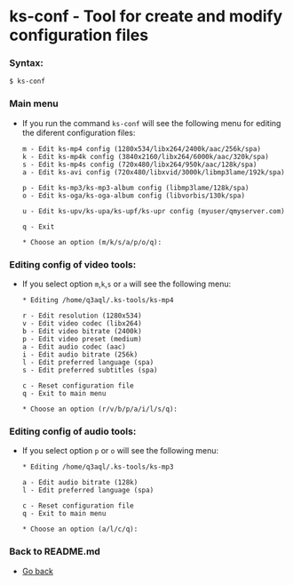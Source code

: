 ks-conf - Tool for create and modify configuration files
========================================================

### Syntax:

```shell
$ ks-conf
```

### Main menu

  * If you run the command `ks-conf` will see the following menu for editing the diferent configuration files:

    ```shell
    m - Edit ks-mp4 config (1280x534/libx264/2400k/aac/256k/spa)
    k - Edit ks-mp4k config (3840x2160/libx264/6000k/aac/320k/spa)
    s - Edit ks-mp4s config (720x480/libx264/950k/aac/128k/spa)
    a - Edit ks-avi config (720x480/libxvid/3000k/libmp3lame/192k/spa)
    
    p - Edit ks-mp3/ks-mp3-album config (libmp3lame/128k/spa)
    o - Edit ks-oga/ks-oga-album config (libvorbis/130k/spa)
    
    u - Edit ks-upv/ks-upa/ks-upf/ks-upr config (myuser/qmyserver.com)
    
    q - Exit
    
    * Choose an option (m/k/s/a/p/o/q): 
    ````

### Editing config of video tools:

  * If you select option `m`,`k`,`s` or `a` will see the following menu:
  
    ```shell
    * Editing /home/q3aql/.ks-tools/ks-mp4
    
    r - Edit resolution (1280x534)
    v - Edit video codec (libx264)
    b - Edit video bitrate (2400k)
    p - Edit video preset (medium)
    a - Edit audio codec (aac)
    i - Edit audio bitrate (256k)
    l - Edit preferred language (spa)
    s - Edit preferred subtitles (spa)
    
    c - Reset configuration file
    q - Exit to main menu
    
    * Choose an option (r/v/b/p/a/i/l/s/q):
    ````

### Editing config of audio tools:

  * If you select option `p` or `o` will see the following menu:
  
    ```shell
    * Editing /home/q3aql/.ks-tools/ks-mp3
    
    a - Edit audio bitrate (128k)
    l - Edit preferred language (spa)
    
    c - Reset configuration file
    q - Exit to main menu
    
    * Choose an option (a/l/c/q):
    ````
    
### Back to README.md
    
* [Go back](https://github.com/q3aql/ks-tools/blob/main/README.md)
  
